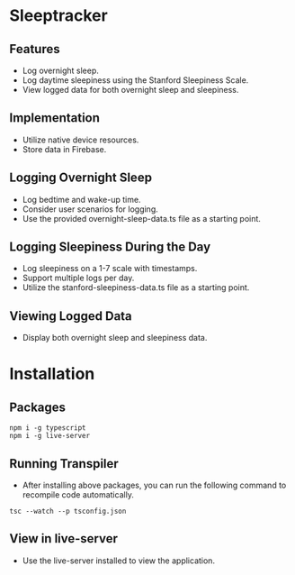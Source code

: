 # Sleeptracker

## Features
- Log overnight sleep.
- Log daytime sleepiness using the Stanford Sleepiness Scale.
- View logged data for both overnight sleep and sleepiness.
## Implementation
- Utilize native device resources.
- Store data in Firebase.

## Logging Overnight Sleep
- Log bedtime and wake-up time.
- Consider user scenarios for logging.
- Use the provided overnight-sleep-data.ts file as a starting point.

## Logging Sleepiness During the Day
- Log sleepiness on a 1-7 scale with timestamps.
- Support multiple logs per day.
- Utilize the stanford-sleepiness-data.ts file as a starting point.

## Viewing Logged Data
- Display both overnight sleep and sleepiness data.

# Installation

## Packages
```
npm i -g typescript
npm i -g live-server
```

## Running Transpiler
- After installing above packages, you can run the following command to recompile code automatically.
```
tsc --watch --p tsconfig.json
```

## View in live-server
- Use the live-server installed to view the application.
